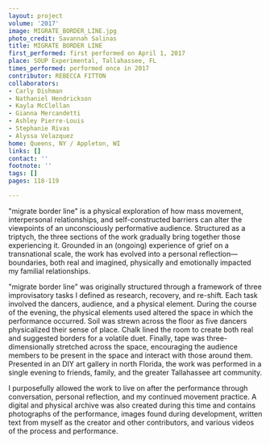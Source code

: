 ```yaml
---
layout: project
volume: '2017'
image: MIGRATE_BORDER_LINE.jpg
photo_credit: Savannah Salinas
title: MIGRATE BORDER LINE
first_performed: first performed on April 1, 2017
place: SOUP Experimental, Tallahassee, FL
times_performed: performed once in 2017
contributor: REBECCA FITTON
collaborators:
- Carly Dishman
- Nathaniel Hendrickson
- Kayla McClellan
- Gianna Mercandetti
- Ashley Pierre-Louis
- Stephanie Rivas
- Alyssa Velazquez
home: Queens, NY / Appleton, WI
links: []
contact: ''
footnote: ''
tags: []
pages: 118-119

---
```


"migrate border line" is a physical exploration of how mass movement, interpersonal relationships, and self-constructed barriers can alter the viewpoints of an unconsciously performative audience. Structured as a triptych, the three sections of the work gradually bring together those experiencing it. Grounded in an (ongoing) experience of grief on a transnational scale, the work has evolved into a personal reflection—boundaries, both real and imagined, physically and emotionally impacted my familial relationships.

"migrate border line" was originally structured through a framework of three improvisatory tasks I defined as research, recovery, and re-shift. Each task involved the dancers, audience, and a physical element. During the course of the evening, the physical elements used altered the space in which the performance occurred. Soil was strewn across the floor as five dancers physicalized their sense of place. Chalk lined the room to create both real and suggested borders for a volatile duet. Finally, tape was three-dimensionally stretched across the space, encouraging the audience members to be present in the space and interact with those around them. Presented in an DIY art gallery in north Florida, the work was performed in a single evening to friends, family, and the greater Tallahassee art community.

I purposefully allowed the work to live on after the performance through conversation, personal reflection, and my continued movement practice. A digital and physical archive was also created during this time and contains photographs of the performance, images found during development, written text from myself as the creator and other contributors, and various videos of the process and performance.
